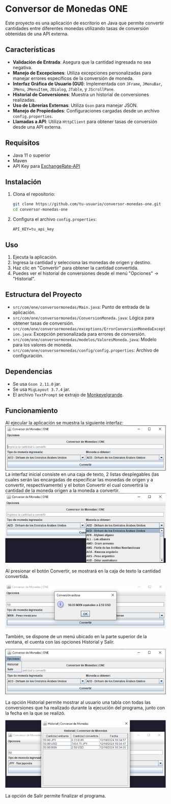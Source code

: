 # Conversor de Monedas ONE

Este proyecto es una aplicación de escritorio en Java que permite convertir cantidades entre diferentes monedas utilizando tasas de conversión obtenidas de una API externa.

## Características

- **Validación de Entrada**: Asegura que la cantidad ingresada no sea negativa.
- **Manejo de Excepciones**: Utiliza excepciones personalizadas para manejar errores específicos de la conversión de moneda.
- **Interfaz Gráfica de Usuario (GUI)**: Implementada con `JFrame`, `JMenuBar`, `JMenu`, `JMenuItem`, `JDialog`, `JTable`, y `JScrollPane`.
- **Historial de Conversiones**: Muestra un historial de conversiones realizadas.
- **Uso de Librerías Externas**: Utiliza `Gson` para manejar JSON.
- **Manejo de Propiedades**: Configuraciones cargadas desde un archivo `config.properties`.
- **Llamadas a API**: Utiliza `HttpClient` para obtener tasas de conversión desde una API externa.

## Requisitos

- Java 11 o superior
- Maven
- API Key para [ExchangeRate-API](https://www.exchangerate-api.com/)

## Instalación

1. Clona el repositorio:
    ```sh
    git clone https://github.com/tu-usuario/conversor-monedas-one.git
    cd conversor-monedas-one
    ```

2. Configura el archivo `config.properties`:
    ```properties
    API_KEY=tu_api_key
    ```

## Uso

1. Ejecuta la aplicación.
2. Ingresa la cantidad y selecciona las monedas de origen y destino.
3. Haz clic en "Convertir" para obtener la cantidad convertida.
4. Puedes ver el historial de conversiones desde el menú "Opciones" -> "Historial".

## Estructura del Proyecto

- `src/com/one/conversormonedas/Main.java`: Punto de entrada de la aplicación.
- `src/com/one/conversormonedas/ConversionMoneda.java`: Lógica para obtener tasas de conversión.
- `src/com/one/conversormonedas/exceptions/ErrorConversionMonedaException.java`: Excepción personalizada para errores de conversión.
- `src/com/one/conversormonedas/modelos/ValoresMoneda.java`: Modelo para los valores de moneda.
- `src/com/one/conversormonedas/config/config.properties`: Archivo de configuración.

## Dependencias

- Se usa `Gson 2.11.0` jar.
- Se usa `MigLayout 3.7.4` jar.
- El archivo `TextPrompt` se extrajo de [Monkeyelgrande](https://youtu.be/PP-hBgaI8_A?si=sCxv_cs22t5NKpK3).

## Funcionamiento
Al ejecular la aplicación se muestra la siguiente interfaz:
![Imagen 1](imgsReadme/img1.png)
La interfaz inicial consiste en una caja de texto, 2 listas desplegables (las cuales serán las encargadas de especificar las monedas de origen y a convertir, respectívamente) y el boton Convertir el cual convertirá la cantidad de la moneda origen a la moneda a convertir.
![Imagen 2](imgsReadme/img2.png)

Al presionar el botón Convertir, se mostrará en la caja de texto la cantidad convertida.

![Imagen 3](imgsReadme/img4.png)

También, se dispone de un menú ubicado en la parte superior de la ventana, el cuenta con las opciones Historial y Salir.

![Imagen 4](imgsReadme/img3.png)

La opción Historial permite mostrar al usuario una tabla con todas las conversiones que ha realizado durante la ejecución del programa, junto con la fecha en la que se realizó.

![Imagen 5](imgsReadme/img5.png)

La opción de Salir permite finalizar el programa.